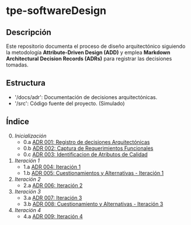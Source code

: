 # tpe-softwareDesign

## Descripción
Este repositorio documenta el proceso de diseño arquitectónico siguiendo la metodología **Attribute-Driven Design (ADD)** y emplea **Markdown Architectural Decision Records (ADRs)** para registrar las decisiones tomadas.

## Estructura
 - '/docs/adr': Documentación de decisiones arquitectónicas.
 - '/src': Código fuente del proyecto. (Simulado)

## Índice
0. *Inicialización*
   - 0.a [ADR 001: Registro de decisiones Arquitectónicas](adr/001-registro-decisiones-arquitectonicas.md)
   - 0.b [ADR 002: Captura de Requerimientos Funcionales](adr/002-captura-requerimientos-funcionales.md)
   - 0.c [ADR 003: Identificacion de Atributos de Calidad](adr/003-identificacion-qa.md)
1. *Iteración 1*
   - 1.a [ADR 004: Iteración 1](adr/004-iteracion-1.md)
   - 1.b [ADR 005: Cuestionamientos y Alternativas - Iteración 1](adr/005-cuestionamientos-y-alternativas-para-la-iteración-1.md)
2. *Iteración 2*
   - 2.a [ADR 006: Iteración 2](adr/006-iteracion-2.md)
3. *Iteración 3*
   - 3.a [ADR 007: Iteración 3](adr/007-iteracion-3.md)
   - 3.b [ADR 008: Cuestionamiento y Alternativas - Iteración 3](adr/008-cuestionamiento-del-arquitecto-cognitivo-iteración-3.md)
4. *Iteración 4*
   - 4.a [ADR 009: Iteración 4](adr/009-iteracion-4.md)
